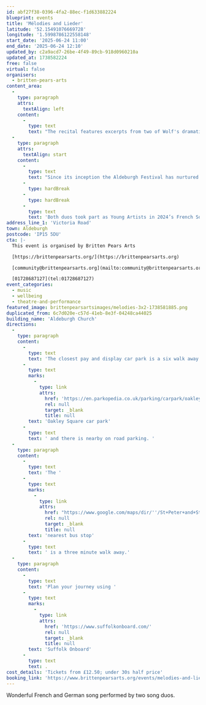 ```yaml
---
id: abf27f38-0396-4fa2-88ec-f1d633882224
blueprint: events
title: 'Mélodies and Lieder'
latitude: '52.15491076669728'
longitude: '1.5998786122558148'
start_date: '2025-06-24 11:00'
end_date: '2025-06-24 12:10'
updated_by: c2a9acd7-26be-4f49-89cb-918d0960210a
updated_at: 1738582224
free: false
virtual: false
organisers:
  - britten-pears-arts
content_area:
  -
    type: paragraph
    attrs:
      textAlign: left
    content:
      -
        type: text
        text: "The recital features excerpts from two of Wolf's dramatic song cycles alongside a Clara Schumann cycle that explores love and longing, songs of Faure inspired by Venice, and delights by both Lili and Nadia Boulanger, Weill, and others."
  -
    type: paragraph
    attrs:
      textAlign: start
    content:
      -
        type: text
        text: "Since its inception the Aldeburgh Festival has nurtured young artists and then welcomed them back throughout their careers. Today's recital features two song duos, all former Britten Pears Young Artists."
      -
        type: hardBreak
      -
        type: hardBreak
      -
        type: text
        text: 'Both duos took part as Young Artists in 2024’s French Song and Mélodie course with tutors Veronique Gens and Susan Manoff, and now return to present lieder and mélodies as part of this year’s Festival. In the preceding days, they will have enjoyed expert coaching from Benjamin Appl and James Baillieu – which you can experience live in Monday’s masterclass. A wonderful opportunity to be part of the continued growth of some of today’s brightest younger-generation musicians.'
address_line_1: 'Victoria Road'
town: Aldeburgh
postcode: 'IP15 5DU'
cta: |-
  This event is organised by Britten Pears Arts

  [https://brittenpearsarts.org/](https://brittenpearsarts.org)

  [community@brittenpearsarts.org](mailto:community@brittenpearsarts.org)

  [01728687127](tel:01728687127)
event_categories:
  - music
  - wellbeing
  - theatre-and-performance
featured_image: brittenpearsartsimages/melodies-3x2-1738581885.png
duplicated_from: 6c7d020e-c57d-41eb-8e3f-04248ca44025
building_name: 'Aldeburgh Church'
directions:
  -
    type: paragraph
    content:
      -
        type: text
        text: 'The closest pay and display car park is a six walk away at '
      -
        type: text
        marks:
          -
            type: link
            attrs:
              href: 'https://en.parkopedia.co.uk/parking/carpark/oakley_square/ip15/aldeburgh/?arriving=202502031130&leaving=202502031330'
              rel: null
              target: _blank
              title: null
        text: 'Oakley Square car park'
      -
        type: text
        text: ' and there is nearby on road parking. '
  -
    type: paragraph
    content:
      -
        type: text
        text: 'The '
      -
        type: text
        marks:
          -
            type: link
            attrs:
              href: "https://www.google.com/maps/dir/''/St+Peter+and+St+Paul's+Church+Aldeburgh,+Victoria+Rd,+Aldeburgh+IP15+5DY/@52.1551675,1.5955603,17z/data=!4m14!4m13!1m5!1m1!1s0x47da284331221e0f:0xd2993c4d6a1adbd3!2m2!1d1.597207!2d52.15564!1m5!1m1!1s0x47da285b7a108205:0x1c298f0f15512414!2m2!1d1.5996694!2d52.1547857!3e2?entry=ttu&g_ep=EgoyMDI1MDEyOS4xIKXMDSoASAFQAw%3D%3D"
              rel: null
              target: _blank
              title: null
        text: 'nearest bus stop'
      -
        type: text
        text: ' is a three minute walk away.'
  -
    type: paragraph
    content:
      -
        type: text
        text: 'Plan your journey using '
      -
        type: text
        marks:
          -
            type: link
            attrs:
              href: 'https://www.suffolkonboard.com/'
              rel: null
              target: _blank
              title: null
        text: 'Suffolk Onboard'
      -
        type: text
        text: .
cost_details: 'Tickets from £12.50; under 30s half price'
booking_link: 'https://www.brittenpearsarts.org/events/melodies-and-lieder'
---
```

Wonderful French and German song performed by two song duos.